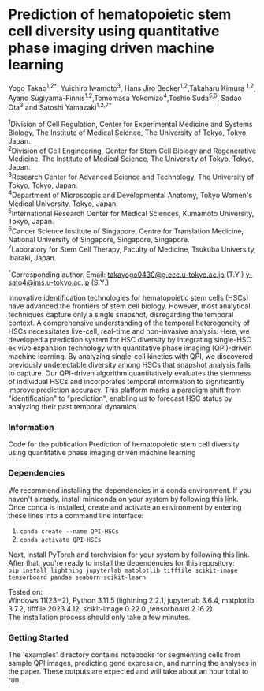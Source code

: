 # Prediction of hematopoietic stem cell diversity using quantitative phase imaging driven machine learning


Yogo Takao<sup>1,2</sup><sup>*</sup>, Yuichiro Iwamoto<sup>3</sup>, Hans Jiro Becker<sup>1,2</sup>,Takaharu Kimura <sup>1,2</sup>, Ayano Sugiyama-Finnis<sup>1.2</sup>,Tomomasa Yokomizo<sup>4</sup>,Toshio Suda<sup>5,6</sup>, Sadao Ota<sup>3</sup> and Satoshi Yamazaki<sup>1,2,7</sup><sup>\*</sup></br>

<sup>1</sup>Division of Cell Regulation, Center for Experimental Medicine and Systems Biology, The Institute of Medical Science, The University of Tokyo, Tokyo, Japan.<br>
<sup>2</sup>Division of Cell Engineering, Center for Stem Cell Biology and Regenerative Medicine, The Institute of Medical Science, The University of Tokyo, Tokyo, Japan.<br>
<sup>3</sup>Research Center for Advanced Science and Technology, The University of Tokyo, Tokyo, Japan.<br>
<sup>4</sup>Department of Microscopic and Developmental Anatomy, Tokyo Women's Medical University, Tokyo, Japan.<br>
<sup>5</sup>International Research Center for Medical Sciences, Kumamoto University, Tokyo, Japan.<br>
<sup>6</sup>Cancer Science Institute of Singapore, Centre for Translation Medicine, National University of Singapore, Singapore, Singapore.<br>
<sup>7</sup>Laboratory for Stem Cell Therapy, Faculty of Medicine, Tsukuba University, Ibaraki, Japan.<br>

<sup>*</sup>Corresponding author. Email: takayogo0430@g.ecc.u-tokyo.ac.jp (T.Y.) y-sato4@ims.u-tokyo.ac.jp (S.Y.)

Innovative identification technologies for hematopoietic stem cells (HSCs) have advanced the frontiers of stem cell biology. However, most analytical techniques capture only a single snapshot, disregarding the temporal context. A comprehensive understanding of the temporal heterogeneity of HSCs necessitates live-cell, real-time and non-invasive analysis. Here, we developed a prediction system for HSC diversity by integrating single-HSC ex vivo expansion technology with quantitative phase imaging (QPI)-driven machine learning. By analyzing single-cell kinetics with QPI, we discovered previously undetectable diversity among HSCs that snapshot analysis fails to capture. Our QPI-driven algorithm quantitatively evaluates the stemness of individual HSCs and incorporates temporal information to significantly improve prediction accuracy. This platform marks a paradigm shift from "identification" to "prediction", enabling us to forecast HSC status by analyzing their past temporal dynamics.


### Information

Code for the publication Prediction of hematopoietic stem cell diversity using quantitative phase imaging driven machine learning

### Dependencies
We recommend installing the dependencies in a conda environment. If you haven't already, install miniconda on your system by following this [link](https://docs.conda.io/projects/miniconda/en/latest/miniconda-install.html).<br>
Once conda is installed, create and activate an environment by entering these lines into a command line interface:<br>
1. `conda create --name QPI-HSCs`
2. `conda activate QPI-HSCs`


Next, install PyTorch and torchvision for your system by following this [link](https://pytorch.org/get-started/locally/).<br> 
After that, you're ready to install the dependencies for this repository:<br>
`pip install lightning jupyterlab matplotlib tifffile scikit-image tensorboard pandas seaborn scikit-learn`

Tested on:<br> Windows 11(23H2), Python 3.11.5 (lightning 2.2.1, jupyterlab 3.6.4, matplotlib 3.7.2, tifffile 2023.4.12, scikit-image 0.22.0 ,tensorboard 2.16.2)<br>
The installation process should only take a few minutes.

### Getting Started
The 'examples' directory contains notebooks for segmenting cells from sample QPI images, predicting gene expression, and running the analyses in the paper. These outputs are expected and will take about an hour total to run.
